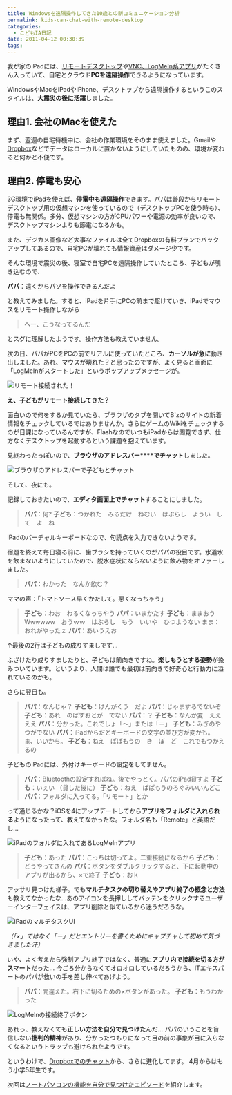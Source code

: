 ```yaml
---
title: Windowsを遠隔操作してきた10歳との新コミュニケーション分析
permalink: kids-can-chat-with-remote-desktop
categories:
  - こどもIA日記
date: 2011-04-12 00:30:39
tags:
---
```


我が家のiPadには、[リモートデスクトップ](../remote-desktop-for-ipad/)や[VNC、LogMeIn系アプリ](../vnc-for-ipad-iphone/)がたくさん入っていて、自宅とクラウド**PCを遠隔操作**できるようになっています。

WindowsやMacをiPadやiPhone、デスクトップから遠隔操作するというこのスタイルは、**大震災の後に活躍**しました。
<!-- more -->

## 理由1\. 会社のMacを使えた

まず、翌週の自宅待機中に、会社の作業環境をそのまま使えました。Gmailや[Dropbox](http://www.dropbox.com/link/20.wJc_OyS0EY/NjEyNDA5MDQ3Nw)などでデータはローカルに置かないようにしていたものの、環境が変わると何かと不便です。

## 理由2\. 停電も安心

3G環境でiPadを使えば、**停電中も遠隔操作**できます。パパは普段からリモートデスクトップ用の仮想マシンを使っているので（デスクトップPCを使う時も）、停電も無関係。多分、仮想マシンの方がCPUパワーや電源の効率が良いので、デスクトップマシンよりも節電になるかも。

また、デジカメ画像など大事なファイルは全てDropboxの有料プランでバックアップしてあるので、自宅PCが壊れても情報資産はダメージ少です。

そんな環境で震災の後、寝室で自宅PCを遠隔操作していたところ、子どもが覗き込むので、

**パパ**：遠くからパソを操作できるんだよ

と教えてみました。すると、iPadを片手にPCの前まで駆けていき、iPadでマウスをリモート操作しながら

> へー、こうなってるんだ

とスグに理解したようです。操作方法も教えていません。

次の日、パパがPCをPCの前でリアルに使っていたところ、**カーソルが急に**動き出しました。あれ、マウスが壊れた？と思ったのですが、よく見ると画面に「LogMeInがスタートした」というポップアップメッセージが。

![リモート接続された！](/images/ia-kid/201103-logmein-alert.png)

**え、子どもがリモート接続してきた？**

面白いので何をするか見ていたら、ブラウザのタブを開いてB'zのサイトの新着情報をチェックしているではありませんか。さらにゲームのWikiをチェックするのが日課になっているんですが、FlashなのでいつもiPadからは閲覧できず、仕方なくデスクトップを起動するという課題を抱えています。

見終わったっぽいので、**ブラウザのアドレスバー****でチャット**しました。

![ブラウザのアドレスバーで子どもとチャット](/images/ia-kid/201103-logmein-chat.png)

そして、夜にも。

記録しておきたいので、**エディタ画面上でチャット**することにしました。

> **パパ**：何?
> **子ども**：つかれた　みるだけ　ねむい　はぶらし　ようい　して　よ　ね

iPadのバーチャルキーボードなので、句読点を入力できないようです。

宿題を終えて毎日寝る前に、歯ブラシを持っていくのがパパの役目です。水道水を飲まないようにしていたので、脱水症状にならないように飲み物をオファーしました。

> **パパ**：わかった　なんか飲む？

ママの声：「トマトソース早くかたして。悪くなっちゃう」

> **子ども**：わお　わるくなっちやう
> **パパ**：いまかたす
> **子ども**：ままおうWwwwww　おうｗｗ　はぶらし　もう　いいや　ひつようない
> まま：おれがやったｚ
> **パパ**：あいうえお

↑最後の2行は子どもの成りすましです...

ふざけたり成りすましたりと、子どもは前向きですね。**楽しもうとする姿勢**が染みついています。というより、人間は誰でも最初は前向きで好奇心と行動力に溢れているのかも。

さらに翌日も。

> **パパ**：なんじゃ？
> **子ども**：けんがくう　だよ
> **パパ**：じゃまするでないぞ
> **子ども**：あれ　のばすおとが　でない
> **パパ**：？
> **子ども**：なんか変　ええええ
> **パパ**：分かった。これでしょ「～」または「－」
> **子ども**：みぎのやつがでない
> **パパ**：iPadからだとキーボードの文字の並び方が変かも。ま、いいから。
> **子ども**：ねえ　ぱぱもうの　き　ぼ　ど　これでもつかえるの

子どものiPadには、外付けキーボードの設定をしてません。

> **パパ**：Bluetoothの設定すればね。後でやっとく。パパのiPad貸すよ
> **子ども**：いぇい
> （貸した後に）
> **子ども**：ねえ　ぱぱもうのろぐみいいんどこ
> **パパ**：フォルダに入ってる。「リモート」とか

って通じるかな？iOSを4にアップデートしてから**アプリをフォルダに入れられる**ようになったって、教えてなかったな。フォルダ名も「Remote」と英語だし...

![iPadのフォルダに入れてあるLogMeInアプリ](/images/ia-kid/201103-logmein-folder.png)

> **子ども**：あった
> **パパ**：こっちは切ってよ。二重接続になるから
> **子ども**：どうやってきんの
> **パパ**：ボタンをダブルクリックすると、下に起動中のアプリが出るから、×で終了
> **子ども**：おｋ

アッサリ見つけた様子。でも**マルチタスクの切り替えやアプリ終了の概念と方法**も教えてなかったな...あのアイコンを長押ししてバッテンをクリックするユーザーインターフェイスは、アプリ削除と似ているから迷うだろうな。

![iPadのマルチタスクUI](/images/ia-kid/201103-logmein-multi-task.png)

_（「×」ではなく「－」だとエントリーを書くためにキャプチャして初めて気づきました汗）_

いや、よく考えたら強制アプリ終了ではなく、普通に**アプリ内で接続を切る方がスマート**だった... 今ごろ分からなくてオロオロしているだろうから、ITエキスパートのパパが救いの手を差し伸べてあげよう。

> **パパ**：間違えた。右下に切るための×ボタンがあった。
> **子ども**：もうわかった

![LogMeInの接続終了ボタン](/images/ia-kid/201103-logmein-close.png)

あれっ、教えなくても**正しい方法を自分で見つけた**んだ...
パパのいうことを盲信しない**批判的精神**があり、分かったつもりになって目の前の事象が目に入らなくなるというトラップも避けられたようです。

というわけで、[Dropboxでのチャット](../chat-via-dropbox-with-9years-child/)から、さらに進化してます。
4月からはもう小学5年生です。

次回は[ノートパソコンの機能を自分で見つけたエピソード](../do-and-learn/)を紹介します。